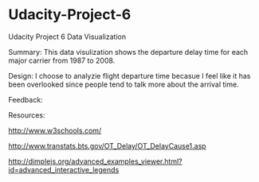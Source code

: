 # Udacity-Project-6
Udacity Project 6 Data Visualization

Summary: This data visulization shows the departure delay time for each major carrier from 1987 to 2008.

Design: I choose to analyzie flight departure time becasue I feel like it has been overlooked since people tend to talk more about the arrival time. 

Feedback:

Resources:

http://www.w3schools.com/

http://www.transtats.bts.gov/OT_Delay/OT_DelayCause1.asp

http://dimplejs.org/advanced_examples_viewer.html?id=advanced_interactive_legends
